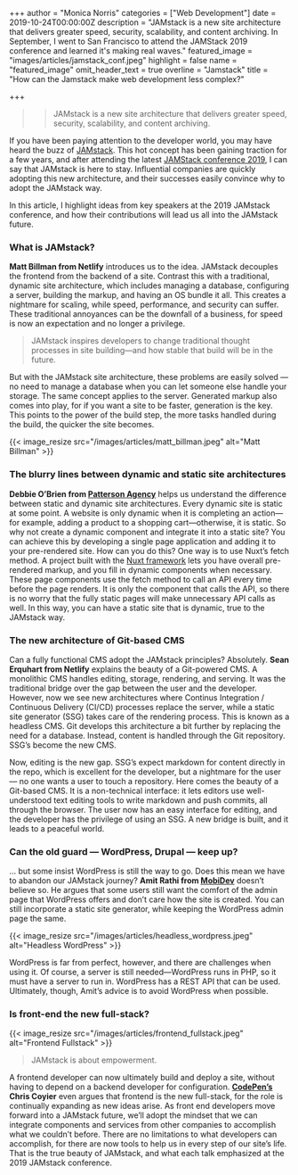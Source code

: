 +++
author = "Monica Norris"
categories = ["Web Development"]
date = 2019-10-24T00:00:00Z
description = "JAMstack is a new site architecture that delivers greater speed, security, scalability, and content archiving. In September, I went to San Francisco to attend the JAMStack 2019 conference and learned it's making real waves."
featured_image = "images/articles/jamstack_conf.jpeg"
highlight = false
name = "featured_image"
omit_header_text = true
overline = "Jamstack"
title = "How can the Jamstack make web development less complex?"

+++
>> JAMstack is a new site architecture that delivers greater speed, security, scalability, and content archiving.


  If you have been paying attention to the developer world, you may have heard the buzz of [JAMstack](https://www.jamstack.org). This hot concept has been gaining traction for a few years, and after attending the latest [JAMStack conference 2019](https://jamstackconf.com/sf/), I can say that JAMstack is here to stay. Influential companies are quickly adopting this new architecture, and their successes easily convince why to adopt the JAMstack way.

  In this article, I highlight ideas from key speakers at the 2019 JAMstack conference, and how their contributions will lead us all into the JAMstack future.


### What is JAMstack?

   __Matt Billman from Netlify__ introduces us to the idea. JAMstack decouples the frontend from the backend of a site. Contrast this with a traditional, dynamic site architecture, which includes managing a database, configuring a server, building the markup, and having an OS bundle it all. This creates a nightmare for scaling, while speed, performance, and security can suffer. These traditional annoyances can be the downfall of a business, for speed is now an expectation and no longer a privilege.

   > JAMstack inspires developers to change traditional thought processes in site building—and how stable that build will be in the future.


   But with the JAMstack site architecture, these problems are easily solved — no need to manage a database when you can let someone else handle your storage. The same concept applies to the server. Generated markup also comes into play, for if you want a site to be faster, generation is the key. This points to the power of the build step, the more tasks handled during the build, the quicker the site becomes.


{{< image_resize  src="/images/articles/matt_billman.jpeg" alt="Matt Billman" >}}


### The blurry lines between dynamic and static site architectures

  __Debbie O’Brien from [Patterson Agency](https://www.patterson.agency/)__ helps us understand the difference between static and dynamic site architectures. Every dynamic site is static at some point. A website is only dynamic when it is completing an action—for example, adding a product to a shopping cart—otherwise, it is static. So why not create a dynamic component and integrate it into a static site? You can achieve this by developing a single page application and adding it to your pre-rendered site. How can you do this? One way is to use Nuxt’s fetch method. A project built with the [Nuxt framework](https://nuxtjs.org/) lets you have overall pre-rendered markup, and you fill in dynamic components when necessary. These page components use the fetch method to call an API every time before the page renders. It is only the component that calls the API, so there is no worry that the fully static pages will make unnecessary API calls as well. In this way, you can have a static site that is dynamic, true to the JAMstack way.

### The new architecture of Git-based CMS

  Can a fully functional CMS adopt the JAMstack principles? Absolutely. __Sean Erquhart from Netlify__ explains the beauty of a Git-powered CMS. A monolithic CMS handles editing, storage, rendering, and serving. It was the traditional bridge over the gap between the user and the developer. However, now we see new architectures where Continus Integration / Continuous Delivery (CI/CD) processes replace the server, while a static site generator (SSG) takes care of the rendering process. This is known as a headless CMS. Git develops this architecture a bit further by replacing the need for a database. Instead, content is handled through the Git repository. SSG’s become the new CMS.

  Now, editing is the new gap. SSG’s expect markdown for content directly in the repo, which is excellent for the developer, but a nightmare for the user — no one wants a user to touch a repository. Here comes the beauty of a Git-based CMS. It is a non-technical interface: it lets editors use well-understood text editing tools to write markdown and push commits, all through the browser. The user now has an easy interface for editing, and the developer has the privilege of using an SSG. A new bridge is built, and it leads to a peaceful world.

### Can the old guard — WordPress, Drupal — keep up?

  … but some insist WordPress is still the way to go. Does this mean we have to abandon our JAMstack journey? __Amit Rathi from [MobiDev](https://mobidev.biz/)__ doesn’t believe so. He argues that some users still  want the comfort of the admin page that WordPress offers and don’t care how the site is created. You can still incorporate a static site generator, while keeping the WordPress admin page the same.

  {{< image_resize  src="/images/articles/headless_wordpress.jpeg" alt="Headless WordPress" >}}


  WordPress is far from perfect, however, and there are challenges when using it. Of course, a server is still needed—WordPress runs in PHP, so it must have a server to run in. WordPress has a REST API that can be used. Ultimately, though, Amit’s advice is to avoid WordPress when possible.


### Is front-end the new full-stack?

{{< image_resize  src="/images/articles/frontend_fullstack.jpeg" alt="Frontend Fullstack" >}}



   > JAMstack is about empowerment.

A frontend developer can now ultimately build and deploy a site, without having to depend on a backend developer for configuration. __[CodePen’s](https://codepen.io/) Chris Coyier__ even argues that frontend is the new full-stack, for the role is continually expanding as new ideas arise. As front end developers move forward into a JAMstack future, we’ll adopt the mindset that we can integrate components and services from other companies to accomplish what we couldn’t before. There are no limitations to what developers can accomplish, for there are now tools to help us in every step of our site’s life. That is the true beauty of JAMstack, and what each talk emphasized at the 2019 JAMstack conference.
